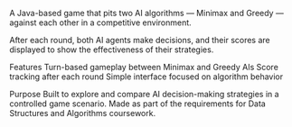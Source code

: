 A Java-based game that pits two AI algorithms — Minimax and Greedy — against each other in a competitive environment.

After each round, both AI agents make decisions, and their scores are displayed to show the effectiveness of their strategies.

Features
Turn-based gameplay between Minimax and Greedy AIs
Score tracking after each round
Simple interface focused on algorithm behavior

Purpose
Built to explore and compare AI decision-making strategies in a controlled game scenario.
Made as part of the requirements for Data Structures and Algorithms coursework.
